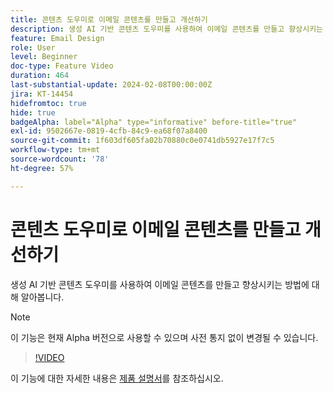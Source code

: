 ```yaml
---
title: 콘텐츠 도우미로 이메일 콘텐츠를 만들고 개선하기
description: 생성 AI 기반 콘텐츠 도우미를 사용하여 이메일 콘텐츠를 만들고 향상시키는 방법에 대해 알아봅니다.
feature: Email Design
role: User
level: Beginner
doc-type: Feature Video
duration: 464
last-substantial-update: 2024-02-08T00:00:00Z
jira: KT-14454
hidefromtoc: true
hide: true
badgeAlpha: label="Alpha" type="informative" before-title="true"
exl-id: 9502667e-0819-4cfb-84c9-ea68f07a8400
source-git-commit: 1f603df605fa02b70880c0e0741db5927e17f7c5
workflow-type: tm+mt
source-wordcount: '78'
ht-degree: 57%

---
```


# 콘텐츠 도우미로 이메일 콘텐츠를 만들고 개선하기

생성 AI 기반 콘텐츠 도우미를 사용하여 이메일 콘텐츠를 만들고 향상시키는 방법에 대해 알아봅니다.

>[!NOTE]
>
> 이 기능은 현재 Alpha 버전으로 사용할 수 있으며 사전 통지 없이 변경될 수 있습니다.

>[!VIDEO](https://video.tv.adobe.com/v/3425796/?learn=on)

이 기능에 대한 자세한 내용은 [제품 설명서](https://experienceleague.adobe.com/en/docs/campaign-web/v8/msg/email/content/content-assistant/generative-gs)를 참조하십시오.
